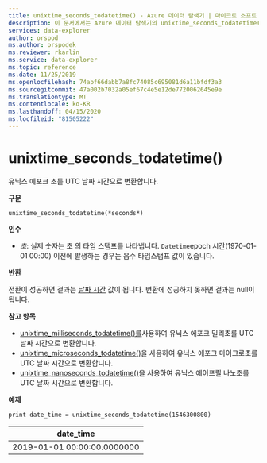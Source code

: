 ```yaml
---
title: unixtime_seconds_todatetime() - Azure 데이터 탐색기 | 마이크로 소프트 문서
description: 이 문서에서는 Azure 데이터 탐색기의 unixtime_seconds_todatetime()에 대해 설명합니다.
services: data-explorer
author: orspod
ms.author: orspodek
ms.reviewer: rkarlin
ms.service: data-explorer
ms.topic: reference
ms.date: 11/25/2019
ms.openlocfilehash: 74abf66dabb7a8fc74085c695081d6a11bfdf3a3
ms.sourcegitcommit: 47a002b7032a05ef67c4e5e12de7720062645e9e
ms.translationtype: MT
ms.contentlocale: ko-KR
ms.lasthandoff: 04/15/2020
ms.locfileid: "81505222"
---
```

# <a name="unixtime_seconds_todatetime"></a>unixtime_seconds_todatetime()

유닉스 에포크 초를 UTC 날짜 시간으로 변환합니다.

**구문**

`unixtime_seconds_todatetime(*seconds*)`

**인수**

* *초*: 실제 숫자는 초 의 타임 스탬프를 나타냅니다. `Datetime`epoch 시간(1970-01-01 00:00) 이전에 발생하는 경우는 음수 타임스탬프 값이 있습니다.

**반환**

전환이 성공하면 결과는 [날짜 시간](./scalar-data-types/datetime.md) 값이 됩니다. 변환에 성공하지 못하면 결과는 null이 됩니다.

**참고 항목**

* [unixtime_milliseconds_todatetime()를](unixtime-milliseconds-todatetimefunction.md)사용하여 유닉스 에포크 밀리초를 UTC 날짜 시간으로 변환합니다.
* [unixtime_microseconds_todatetime()](unixtime-microseconds-todatetimefunction.md)을 사용하여 유닉스 에포크 마이크로초를 UTC 날짜 시간으로 변환합니다.
* [unixtime_nanoseconds_todatetime()](unixtime-nanoseconds-todatetimefunction.md)을 사용하여 유닉스 에이프릴 나노초를 UTC 날짜 시간으로 변환합니다.

**예제**

```kusto
print date_time = unixtime_seconds_todatetime(1546300800)
```

|date_time|
|---|
|2019-01-01 00:00:00.0000000|
